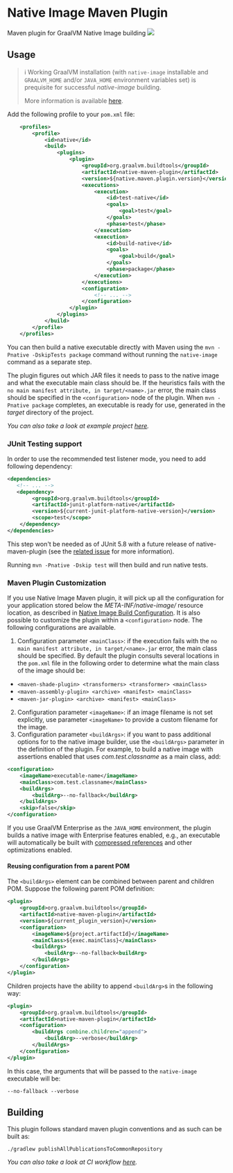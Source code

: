 # Native Image Maven Plugin
Maven plugin for GraalVM Native Image building
![](https://github.com/graalvm/native-image-build-tools/actions/workflows/native-maven-plugin.yml/badge.svg)

## Usage

> :information_source: Working GraalVM installation (with `native-image` installable and `GRAALVM_HOME` and/or `JAVA_HOME` environment variables set) is prequisite for successful *native-image* building.
>
> More information is available [here](../common/docs/GRAALVM_SETUP.md).


Add the following profile to your `pom.xml` file:

```xml
    <profiles>
        <profile>
            <id>native</id>
            <build>
                <plugins>
                    <plugin>
                        <groupId>org.graalvm.buildtools</groupId>
                        <artifactId>native-maven-plugin</artifactId>
                        <version>${native.maven.plugin.version}</version>
                        <executions>
                            <execution>
                                <id>test-native</id>
                                <goals>
                                    <goal>test</goal>
                                </goals>
                                <phase>test</phase>
                            </execution>
                            <execution>
                                <id>build-native</id>
                                <goals>
                                    <goal>build</goal>
                                </goals>
                                <phase>package</phase>
                            </execution>
                        </executions>
                        <configuration>
                            <!-- ... -->
                        </configuration>
                    </plugin>
                </plugins>
            </build>
        </profile>
    </profiles>
```

You can then build a native executable directly with Maven using the `mvn -Pnative -DskipTests package` command without running the `native-image` command as a separate step.

The plugin figures out which JAR files it needs to pass to the native image and
what the executable main class should be. If the heuristics fails with the `no main manifest attribute, in target/<name>.jar` error, the main class should be
specified in the `<configuration>` node of the plugin. When `mvn -Pnative package` completes, an executable is ready for use, generated in the _target_ directory of the project.

*You can also take a look at example project [here](../samples/maven).*

### JUnit Testing support
In order to use the recommended test listener mode, you need to add following dependency:

```xml
<dependencies>
   <!-- ... -->
   <dependency>
        <groupId>org.graalvm.buildtools</groupId>
        <artifactId>junit-platform-native</artifactId>
        <version>${current-junit-platform-native-version}</version>
        <scope>test</scope>
    </dependency>
</dependencies>
```

This step won't be needed as of JUnit 5.8 with a future release of native-maven-plugin (see the [related issue](https://github.com/junit-team/junit5/issues/2619) for more information).

Running `mvn -Pnative -Dskip test` will then build and run native tests.

### Maven Plugin Customization

If you use Native Image Maven plugin, it will pick up all the configuration for your application stored below the  _META-INF/native-image/_ resource location, as described in [Native Image Build Configuration](https://www.graalvm.org/reference-manual/native-image/BuildConfiguration/).
It is also possible to customize the plugin within a
`<configuration>` node. The following configurations are available.

1. Configuration parameter `<mainClass>`: if the execution fails with the `no main manifest attribute, in target/<name>.jar` error, the main class should be specified. By default the plugin consults several locations in the  `pom.xml` file in the following order to determine what the main class of the image should be:
* `<maven-shade-plugin> <transformers> <transformer> <mainClass>`
* `<maven-assembly-plugin> <archive> <manifest> <mainClass>`
* `<maven-jar-plugin> <archive> <manifest> <mainClass>`
2. Configuration parameter `<imageName>`: if an image filename is not set explicitly, use parameter `<imageName>` to provide a custom filename for the image.
3. Configuration parameter `<buildArgs>`: if you want to pass additional options for to the native image builder, use the `<buildArgs>` parameter in the definition of the plugin. For example, to build a native image with assertions enabled that uses _com.test.classname_ as a main class, add:

```xml
<configuration>
    <imageName>executable-name</imageName>
    <mainClass>com.test.classname</mainClass>
    <buildArgs>
        <buildArg>--no-fallback</buildArg>
    </buildArgs>
    <skip>false</skip>
</configuration>
```

If you use GraalVM Enterprise as the `JAVA_HOME` environment, the plugin builds a native image with Enterprise features enabled, e.g., an executable will automatically be built with [compressed references](https://medium.com/graalvm/isolates-and-compressed-references-more-flexible-and-efficient-memory-management-for-graalvm-a044cc50b67e) and other optimizations enabled.

#### Reusing configuration from a parent POM

The `<buildArgs>` element can be combined between parent and children POM. Suppose the following parent POM definition:

```xml
<plugin>
    <groupId>org.graalvm.buildtools</groupId>
    <artifactId>native-maven-plugin</artifactId>
    <version>${current_plugin_version}</version>
    <configuration>
        <imageName>${project.artifactId}</imageName>
        <mainClass>${exec.mainClass}</mainClass>
        <buildArgs>
            <buildArg>--no-fallback<buildArg>
        </buildArgs>
    </configuration>
</plugin>
```

Children projects have the ability to append `<buildArg>`s in the following way:

```xml
<plugin>
    <groupId>org.graalvm.buildtools</groupId>
    <artifactId>native-maven-plugin</artifactId>
    <configuration>
        <buildArgs combine.children="append">
            <buildArg>--verbose</buildArg>
        </buildArgs>
    </configuration>
</plugin>
```

In this case, the arguments that will be passed to the `native-image` executable will be:
```shell
--no-fallback --verbose
```

## Building
This plugin follows standard maven plugin conventions and as such can be built as:

```shell
./gradlew publishAllPublicationsToCommonRepository
```

*You can also take a look at CI workflow [here](../.github/workflows/native-maven-plugin.yml).*
